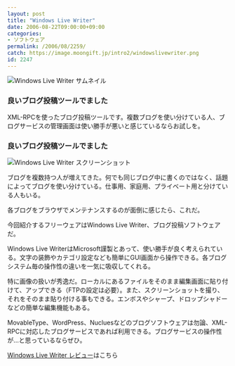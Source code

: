 ```yaml
---
layout: post
title: "Windows Live Writer"
date: 2006-08-22T09:00:00+09:00
categories:
- ソフトウェア
permalink: /2006/08/2259/
catch: https://image.moongift.jp/intro2/windowslivewriter.png
id: 2247
---
```

 ![Windows Live Writer サムネイル](https://image.moongift.jp/intro2/windowslivewriter.t.png "Windows Live Writer サムネイル")
  

### 良いブログ投稿ツールでました
  
XML-RPCを使ったブログ投稿ツールです。複数ブログを使い分けている人、ブログサービスの管理画面は使い勝手が悪いと感じているならお試しを。  
<!--more-->  

### 良いブログ投稿ツールでました
  

![Windows Live Writer スクリーンショット](https://image.moongift.jp/intro2/windowslivewriter.png "Windows Live Writer スクリーンショット")

  

ブログを複数持つ人が増えてきた。何でも同じブログ中に書くのではなく、話題によってブログを使い分けている。仕事用、家庭用、プライベート用と分けている人もいる。

  

各ブログをブラウザでメンテナンスするのが面倒に感じたら、これだ。

  

今回紹介するフリーウェアはWindows Live Writer、ブログ投稿ソフトウェアだ。

  

Windows Live WriterはMicrosoft謹製とあって、使い勝手が良く考えられている。文字の装飾やカテゴリ設定なども簡単にGUI画面から操作できる。各ブログシステム毎の操作性の違いを一気に吸収してくれる。

  

特に画像の扱いが秀逸だ。ローカルにあるファイルをそのまま編集画面に貼り付けて、アップできる（FTPの設定は必要）。また、スクリーンショットを撮り、それをそのまま貼り付ける事もできる。エンボスやシャープ、ドロップシャドーなどの簡単な編集機能もある。

  

MovableType、WordPress、Nucluesなどのブログソフトウェアは勿論、XML-RPCに対応したブログサービスであれば利用できる。ブログサービスの操作性が…と思っているならぜひ。

  

[Windows Live Writer レビュー](http://oss.moongift.jp/review/i-2265.html)はこちら

